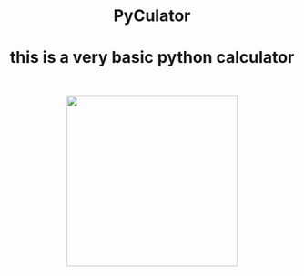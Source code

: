 <h1 align="center">PyCulator</h1>

<h1 align="center">this is a very basic python calculator</h1>
<br>
<p align="center">
<img src="https://media.giphy.com/media/idGDfQSRyYDSDrDQA0/giphy-downsized.gif" width="300">
</p>
